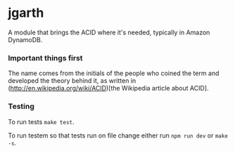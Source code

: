 # jgarth

A module that brings the ACID where it's needed, typically in Amazon DynamoDB.

### Important things first

The name comes from the initials of the people who coined the term and developed the theory behind it, 
as written in (http://en.wikipedia.org/wiki/ACID)[the Wikipedia article about ACID].

### Testing

To run tests `make test`.

To run testem so that tests run on file change either run `npm run dev` or `make -s`.
